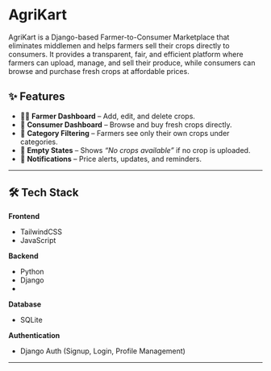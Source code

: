 # AgriKart
AgriKart is a Django-based Farmer-to-Consumer Marketplace that eliminates middlemen and helps farmers sell their crops directly to consumers. It provides a transparent, fair, and efficient platform where farmers can upload, manage, and sell their produce, while consumers can browse and purchase fresh crops at affordable prices.
## ✨ Features  

- 👨‍🌾 **Farmer Dashboard** – Add, edit, and delete crops.  
- 🛒 **Consumer Dashboard** – Browse and buy fresh crops directly.  
- 📂 **Category Filtering** – Farmers see only their own crops under categories.  
- 🚫 **Empty States** – Shows *“No crops available”* if no crop is uploaded.   
- 🔔 **Notifications** – Price alerts, updates, and reminders.  

---

## 🛠️ Tech Stack  

**Frontend**  
- TailwindCSS  
- JavaScript  

**Backend**  
- Python
- Django  
- 

**Database**  
-  SQLite  

**Authentication**  
- Django Auth (Signup, Login, Profile Management)  

---
